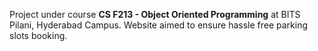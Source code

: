 Project under course **CS F213 - Object Oriented Programming** at BITS Pilani, Hyderabad Campus.
Website aimed to ensure hassle free parking slots booking.
